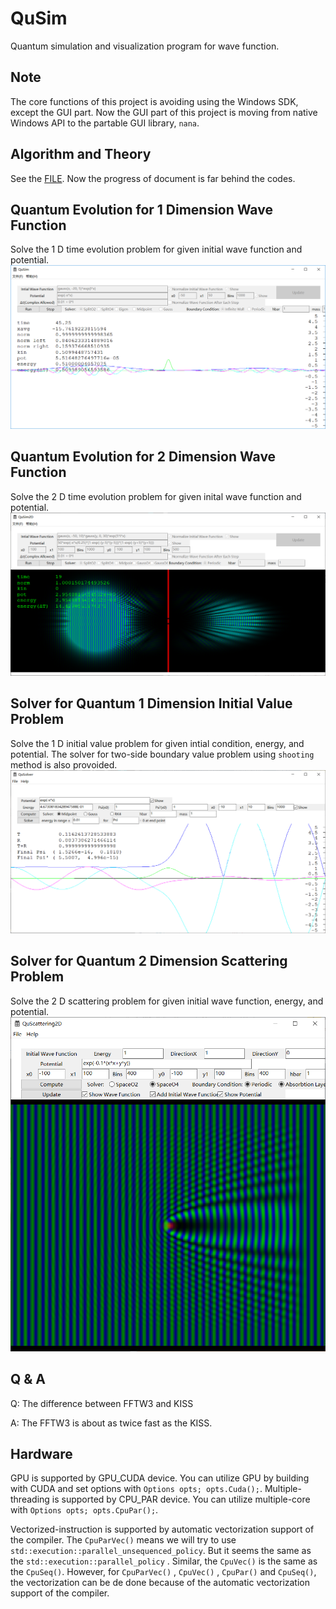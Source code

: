 # QuSim
Quantum simulation and visualization program for wave function.

## Note
The core functions of this project is avoiding using the Windows SDK, except the GUI part.
Now the GUI part of this project is moving from native Windows API to the partable GUI library, ```nana```.
## Algorithm and Theory
 See the [FILE](theory/theory.pdf). Now the progress of document is far behind the codes.

## Quantum Evolution for 1 Dimension Wave Function
Solve the 1 D time evolution problem for given initial wave function and potential.
![Quantum Evolution for 1 Dimsional Wave Function](screenshot/QuSim1DExample.png)

## Quantum Evolution for 2 Dimension Wave Function
Solve the 2 D time evolution problem for given inital wave function and potential.
![Quantum Evolution for 2 Dimsional Wave Function](screenshot/QuSim2DExample.png)

## Solver for Quantum 1 Dimension Initial Value Problem
Solve the 1 D initial value problem for given intial condition, energy, and potential.
The solver for two-side boundary value problem using `shooting` method is also provoided. 
![Quantum Evolution for 1 Dimsional Wave Function](screenshot/QuSolverExample.png)

## Solver for Quantum 2 Dimension Scattering Problem
Solve the 2 D scattering problem for given initial wave function, energy, and potential.
![Quantum Scattering for 2 Dimsional Wave Function](screenshot/QuScattering2DExample.png)



## Q & A

Q: The difference between FFTW3 and KISS

A:  The FFTW3 is about as twice fast as the KISS.



## Hardware

GPU is supported by GPU_CUDA device. You can utilize GPU by building with CUDA and set options with `Options opts; opts.Cuda();`.
Multiple-threading is supported by CPU_PAR device. You can utilize multiple-core with `Options opts; opts.CpuPar();`.

Vectorized-instruction is supported by automatic vectorization support of the compiler. The `CpuParVec()` means we will try to use `std::execution::parallel_unsequenced_policy`. But it seems the same as the `std::execution::parallel_policy` . Similar, the `CpuVec()`  is the same as the `CpuSeq()`. However,  for `CpuParVec()` , `CpuVec()` , `CpuPar()` and `CpuSeq()`, the vectorization can be de done because of the automatic vectorization support of the compiler.

